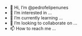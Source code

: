 - 👋 Hi, I’m @pedrofelipenunes
- 👀 I’m interested in ...
- 🌱 I’m currently learning ...
- 💞️ I’m looking to collaborate on ...
- 📫 How to reach me ...

<!---
pedrofelipenunes/pedrofelipenunes is a ✨ special ✨ repository because its `README.md` (this file) appears on your GitHub profile.
You can click the Preview link to take a look at your changes.
--->
